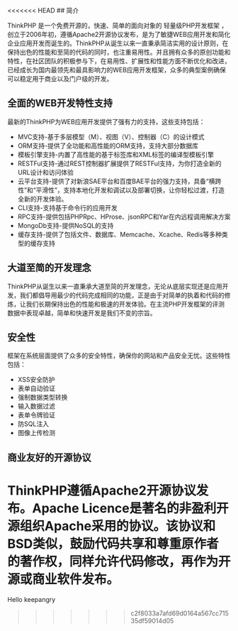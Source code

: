 <<<<<<< HEAD
﻿## 简介

ThinkPHP 是一个免费开源的，快速、简单的面向对象的 轻量级PHP开发框架 ，创立于2006年初，遵循Apache2开源协议发布，是为了敏捷WEB应用开发和简化企业应用开发而诞生的。ThinkPHP从诞生以来一直秉承简洁实用的设计原则，在保持出色的性能和至简的代码的同时，也注重易用性。并且拥有众多的原创功能和特性，在社区团队的积极参与下，在易用性、扩展性和性能方面不断优化和改进，已经成长为国内最领先和最具影响力的WEB应用开发框架，众多的典型案例确保可以稳定用于商业以及门户级的开发。

## 全面的WEB开发特性支持

最新的ThinkPHP为WEB应用开发提供了强有力的支持，这些支持包括：

*  MVC支持-基于多层模型（M）、视图（V）、控制器（C）的设计模式
*  ORM支持-提供了全功能和高性能的ORM支持，支持大部分数据库
*  模板引擎支持-内置了高性能的基于标签库和XML标签的编译型模板引擎
*  RESTFul支持-通过REST控制器扩展提供了RESTFul支持，为你打造全新的URL设计和访问体验
*  云平台支持-提供了对新浪SAE平台和百度BAE平台的强力支持，具备“横跨性”和“平滑性”，支持本地化开发和调试以及部署切换，让你轻松过渡，打造全新的开发体验。
*  CLI支持-支持基于命令行的应用开发
*  RPC支持-提供包括PHPRpc、HProse、jsonRPC和Yar在内远程调用解决方案
*  MongoDb支持-提供NoSQL的支持
*  缓存支持-提供了包括文件、数据库、Memcache、Xcache、Redis等多种类型的缓存支持

## 大道至简的开发理念

ThinkPHP从诞生以来一直秉承大道至简的开发理念，无论从底层实现还是应用开发，我们都倡导用最少的代码完成相同的功能，正是由于对简单的执着和代码的修炼，让我们长期保持出色的性能和极速的开发体验。在主流PHP开发框架的评测数据中表现卓越，简单和快速开发是我们不变的宗旨。

## 安全性

框架在系统层面提供了众多的安全特性，确保你的网站和产品安全无忧。这些特性包括：

*  XSS安全防护
*  表单自动验证
*  强制数据类型转换
*  输入数据过滤
*  表单令牌验证
*  防SQL注入
*  图像上传检测

## 商业友好的开源协议

ThinkPHP遵循Apache2开源协议发布。Apache Licence是著名的非盈利开源组织Apache采用的协议。该协议和BSD类似，鼓励代码共享和尊重原作者的著作权，同样允许代码修改，再作为开源或商业软件发布。
=======
Hello keepangry
>>>>>>> c2f8033a7afd69d0164a567cc71535df59014d05
